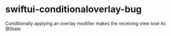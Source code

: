 # swiftui-conditionaloverlay-bug
Conditionally applying an overlay modifier makes the receiving view lose its @State
